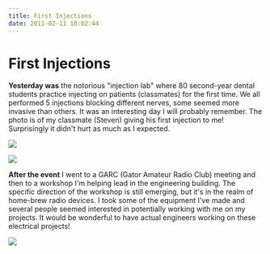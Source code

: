 ```yaml
---
title: First Injections
date: 2011-02-11 10:02:44
---
```


# First Injections

__Yesterday was__ the notorious "injection lab" where 80 second-year dental students practice injecting on patients (classmates) for the first time. We all performed 5 injections blocking different nerves, some seemed more invasive than others.  It was an interesting day I will probably remember. The photo is of my classmate (Steven) giving his first injection to me! Surprisingly it didn't hurt as much as I expected.

<div class="text-center img-border">

[![](inj1_thumb.jpg)](inj1.jpg)

[![](inj2_thumb.jpg)](inj2.jpg)

</div>

__After the event__ I went to a GARC (Gator Amateur Radio Club) meeting and then to a workshop I'm helping lead in the engineering building. The specific direction of the workshop is still emerging, but it's in the realm of home-brew radio devices. I took some of the equipment I've made and several people seemed interested in potentially working with me on my projects. It would be wonderful to have actual engineers working on these electrical projects!

<div class="text-center img-border">

[![](scott_injection2_thumb.jpg)](scott_injection2.jpg)

</div>